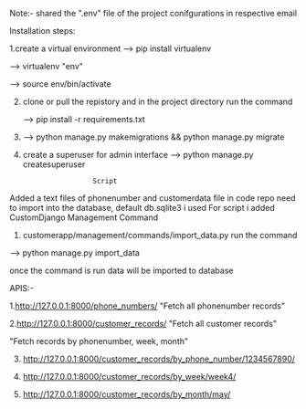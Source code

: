 Note:- shared the ".env"  file of the project conifgurations in respective email  

Installation steps:

1.create a virtual environment 
  --> pip install virtualenv
	
  --> virtualenv "env"
	
  --> source env/bin/activate
	
2. clone or pull the repistory and in the project directory
   run the command
   
   --> pip install -r requirements.txt
4. --> python manage.py makemigrations && python manage.py migrate
5. create a superuser for admin interface
  --> python manage.py createsuperuser
   
						Script
   
   


Added a text files of phonenumber and customerdata file in code repo need to import into the database, default db.sqlite3  i used
For script i added CustomDjango Management Command

1. customerapp/management/commands/import_data.py
run the command

--> python manage.py import_data

once the command is run data will be imported to database


APIS:-

1.http://127.0.0.1:8000/phone_numbers/   "Fetch all phonenumber records"

2.http://127.0.0.1:8000/customer_records/  "Fetch all customer records"

"Fetch records by phonenumber, week, month"

3. http://127.0.0.1:8000/customer_records/by_phone_number/1234567890/

4. http://127.0.0.1:8000/customer_records/by_week/week4/

6. http://127.0.0.1:8000/customer_records/by_month/may/
   

   

